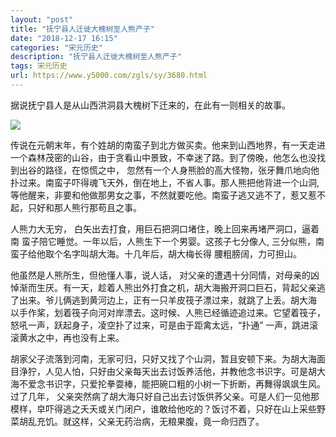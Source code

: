 ```yaml
---
layout: "post"
title: "抚宁县人迁徙大槐树至人熊产子"
date: "2018-12-17 16:15"
categories: "宋元历史"
description: "抚宁县人迁徙大槐树至人熊产子"
tags: 宋元历史
url: https://www.y5000.com/zgls/sy/3680.html
---
```






据说抚宁县人是从山西洪洞县大槐树下迁来的，在此有一则相关的故事。

![](https://img.y5000.com/uploads/allimg/161020/8-161020105649404.jpg)

传说在元朝末年，有个姓胡的南蛮子到北方做买卖。他来到山西地界，有一天走进一个森林茂密的山谷，由于贪看山中景致，不幸迷了路。到了傍晚，他怎么也没找到出谷的路径，在惊慌之中，
忽然有一个人身熊脸的高大怪物，张牙舞爪地向他扑过来。南蛮子吓得魂飞天外，倒在地上，不省人事。那人熊把他背进一个山洞,
等他醒来，非要和他做那男女之事，不然就要吃他。南蛮子逃又逃不了，惹又惹不起，只好和那人熊行那苟且之事。

人熊力大无穷， 白矢出去打食，用巨石把洞口堵住，晚上回来再堵严洞口，逼着南 蛮子陪它睡觉。一年以后，人熊生下一个男婴。这孩子七分像人,
三分似熊，南蛮子给他取个名字叫胡大海。十几年后，胡大梅长得 腰粗膀阔，力可担山。

他虽然是人熊所生，但他懂人事，说人话，
对父亲的遭遇十分同情，对母亲的凶悼渐而生厌。有一天，趁着人熊出外打食之机，胡大海搬开洞口巨石，背起父亲逃了出来。爷儿俩逃到黄河边上，正有一只羊皮筏子漂过来，就跳了上丢。胡大海
以手作桨，划着筏子向河对岸漂去。这时候、人熊已经循迹追过来。它望着筏子，怒吼一声，跃起身子，凌空扑了过来，可是由于距禽太远，“扑通”
一声，跳进滚滚黄水之中，再也没有上来。

胡家父子流落到河南，无家可归，只好又找了个山洞，暂且安顿下来。为胡大海面目浄狞，人见人怕，只好由父亲每天出去讨饭养活他，并教他念书识字。可是胡大海不爱念书识字，只爱抡拳耍棒，能把碗口粗的小树一下折断，再舞得飒飒生风。过了几年，
父亲突然病了胡大海只好自己出去讨饭供荞父亲。可是人们一见他那模样，皁吓得逃之夭夭或关门闭户，谁敢给他吃的？饭讨不着，只好在山上采些野菜胡乱充饥。就这样，父亲无药治病，无粮果腹，竟一命归西了。
